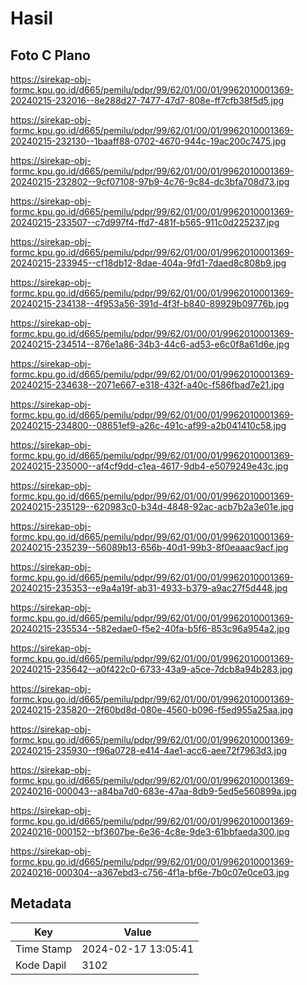 # Hasil

## Foto C Plano

https://sirekap-obj-formc.kpu.go.id/d665/pemilu/pdpr/99/62/01/00/01/9962010001369-20240215-232016--8e288d27-7477-47d7-808e-ff7cfb38f5d5.jpg

https://sirekap-obj-formc.kpu.go.id/d665/pemilu/pdpr/99/62/01/00/01/9962010001369-20240215-232130--1baaff88-0702-4670-944c-19ac200c7475.jpg

https://sirekap-obj-formc.kpu.go.id/d665/pemilu/pdpr/99/62/01/00/01/9962010001369-20240215-232802--9cf07108-97b9-4c76-9c84-dc3bfa708d73.jpg

https://sirekap-obj-formc.kpu.go.id/d665/pemilu/pdpr/99/62/01/00/01/9962010001369-20240215-233507--c7d997f4-ffd7-481f-b565-911c0d225237.jpg

https://sirekap-obj-formc.kpu.go.id/d665/pemilu/pdpr/99/62/01/00/01/9962010001369-20240215-233945--cf18db12-8dae-404a-9fd1-7daed8c808b9.jpg

https://sirekap-obj-formc.kpu.go.id/d665/pemilu/pdpr/99/62/01/00/01/9962010001369-20240215-234138--4f953a56-391d-4f3f-b840-89929b09776b.jpg

https://sirekap-obj-formc.kpu.go.id/d665/pemilu/pdpr/99/62/01/00/01/9962010001369-20240215-234514--876e1a86-34b3-44c6-ad53-e6c0f8a61d6e.jpg

https://sirekap-obj-formc.kpu.go.id/d665/pemilu/pdpr/99/62/01/00/01/9962010001369-20240215-234638--2071e667-e318-432f-a40c-f586fbad7e21.jpg

https://sirekap-obj-formc.kpu.go.id/d665/pemilu/pdpr/99/62/01/00/01/9962010001369-20240215-234800--08651ef9-a26c-491c-af99-a2b041410c58.jpg

https://sirekap-obj-formc.kpu.go.id/d665/pemilu/pdpr/99/62/01/00/01/9962010001369-20240215-235000--af4cf9dd-c1ea-4617-9db4-e5079249e43c.jpg

https://sirekap-obj-formc.kpu.go.id/d665/pemilu/pdpr/99/62/01/00/01/9962010001369-20240215-235129--620983c0-b34d-4848-92ac-acb7b2a3e01e.jpg

https://sirekap-obj-formc.kpu.go.id/d665/pemilu/pdpr/99/62/01/00/01/9962010001369-20240215-235239--56089b13-656b-40d1-99b3-8f0eaaac9acf.jpg

https://sirekap-obj-formc.kpu.go.id/d665/pemilu/pdpr/99/62/01/00/01/9962010001369-20240215-235353--e9a4a19f-ab31-4933-b379-a9ac27f5d448.jpg

https://sirekap-obj-formc.kpu.go.id/d665/pemilu/pdpr/99/62/01/00/01/9962010001369-20240215-235534--582edae0-f5e2-40fa-b5f6-853c96a954a2.jpg

https://sirekap-obj-formc.kpu.go.id/d665/pemilu/pdpr/99/62/01/00/01/9962010001369-20240215-235642--a0f422c0-6733-43a9-a5ce-7dcb8a94b283.jpg

https://sirekap-obj-formc.kpu.go.id/d665/pemilu/pdpr/99/62/01/00/01/9962010001369-20240215-235820--2f60bd8d-080e-4560-b096-f5ed955a25aa.jpg

https://sirekap-obj-formc.kpu.go.id/d665/pemilu/pdpr/99/62/01/00/01/9962010001369-20240215-235930--f96a0728-e414-4ae1-acc6-aee72f7963d3.jpg

https://sirekap-obj-formc.kpu.go.id/d665/pemilu/pdpr/99/62/01/00/01/9962010001369-20240216-000043--a84ba7d0-683e-47aa-8db9-5ed5e560899a.jpg

https://sirekap-obj-formc.kpu.go.id/d665/pemilu/pdpr/99/62/01/00/01/9962010001369-20240216-000152--bf3607be-6e36-4c8e-9de3-61bbfaeda300.jpg

https://sirekap-obj-formc.kpu.go.id/d665/pemilu/pdpr/99/62/01/00/01/9962010001369-20240216-000304--a367ebd3-c756-4f1a-bf6e-7b0c07e0ce03.jpg


## Metadata

| Key        | Value               |
| ---------- | ------------------- |
| Time Stamp | 2024-02-17 13:05:41 |
| Kode Dapil | 3102                |



